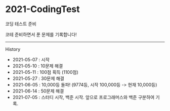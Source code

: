 # 2021-CodingTest
코딩 테스트 준비

코테 준비하면서 푼 문제를 기록합니다!

----------------------------------------------------------

History
- 2021-05-07 : 시작
- 2021-05-10 : 10문제 해결
- 2021-05-11 : 100점 획득 (1100점)
- 2021-05-27 : 30문제 해결
- 2021-06-05 : 10,000등 돌파! (9774등, 시작 100,000등 -> 현재 10,000등)
- 2021-06-14 : 50문제 해결
- 2021-07-05 : 스터디 시작, 백준 시작. 앞으로 프로그래머스와 백준 구분하여 기록.

